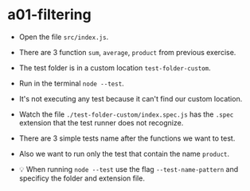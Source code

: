 # a01-filtering

- Open the file `src/index.js`.

- There are 3 function `sum`, `average`, `product` from previous exercise.

- The test folder is in a custom location `test-folder-custom`.

- Run in the terminal `node --test`.

- It's not executing any test because it can't find our custom location.

- Watch the file `./test-folder-custom/index.spec.js` has the `.spec`
  extension that the test runner does not recognize.

- There are 3 simple tests name after the functions we want to test.

- Also we want to run only the test that contain the name `product`.

- 💡 When running `node --test` use the flag `--test-name-pattern` and specificy the folder and extension file.
